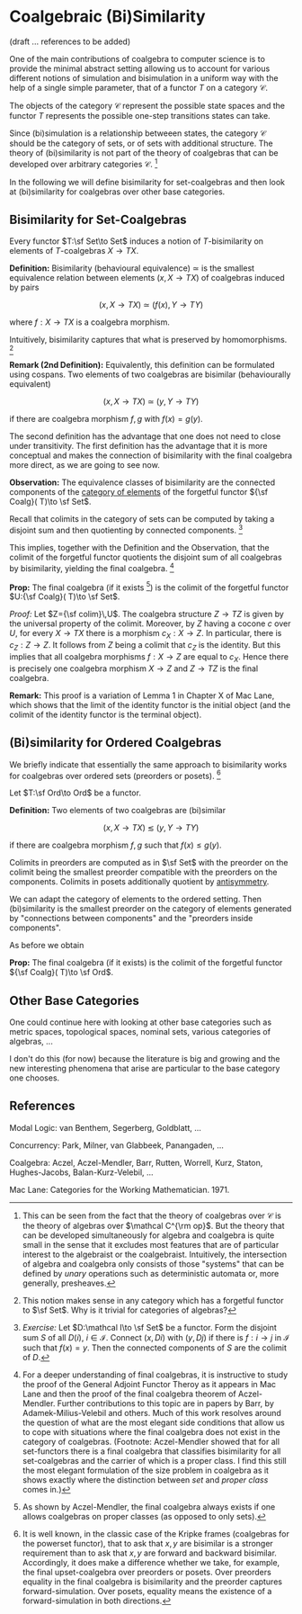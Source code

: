 # Coalgebraic (Bi)Similarity

(draft ... references to be added)

One of the main contributions of coalgebra to computer science is to provide the minimal abstract setting allowing us to account for various different notions of simulation and bisimulation in a uniform way with the help of a single simple parameter, that of a functor $T$ on a category $\mathcal C$. 

The objects of the category $\mathcal C$ represent the possible state spaces and the functor $T$ represents the possible one-step transitions states can take.

Since (bi)simulation is a relationship betweeen states, the category $\mathcal C$ should be the category of sets, or of sets with additional structure. The theory of (bi)similarity is not part of the theory of coalgebras that can be developed over arbitrary categories $\mathcal C$. [^duality]

In the following we will define bisimilarity for set-coalgebras and then look at (bi)similarity for coalgebras over other base categories.

## Bisimilarity for Set-Coalgebras

Every functor $T:\sf Set\to Set$ induces a notion of $T$-bisimilarity on elements of $T$-coalgebras $X\to TX$.

**Definition:** Bisimilarity (behavioural equivalence) $\simeq$ is the smallest equivalence relation between elements $(x,X\to TX)$ of coalgebras induced by pairs 

$$(x,X\to TX)\  \simeq\  (f(x),Y\to TY)$$

where $f:X\to TX$ is a coalgebra morphism.

Intuitively, bisimilarity captures that what is preserved by homomorphisms. [^fhom]


**Remark (2nd Definition):** Equivalently, this definition can be formulated using cospans. Two elements of two coalgebras are bisimilar (behaviourally equivalent) 

$$(x,X\to TX)\  \simeq\  (y,Y\to TY)$$

if there are coalgebra morphism $f,g$ with $f(x)=g(y)$. 

The second definition has the advantage that one does not need to close under transitivity. The first definition has the advantage that it is more conceptual and makes the connection of bisimilarity with the final coalgebra more direct, as we are going to see now.


**Observation:** The equivalence classes of bisimilarity are the connected components of the [category of elements](https://en.wikipedia.org/wiki/Category_of_elements) of the forgetful functor ${\sf Coalg}( T)\to \sf Set$. 

Recall that colimits in the category of sets can be computed by taking a disjoint sum and then quotienting by connected components. [^quot]

This implies, together with the Definition and the Observation, that the colimit of the forgetful functor quotients the disjoint sum of all coalgebras by bisimilarity, yielding the final coalgebra. [^GAFT]

**Prop:** The final coalgebra (if it exists [^AM]) is the colimit of the forgetful functor  $U:{\sf Coalg}( T)\to \sf Set$. 

*Proof:* Let $Z={\sf colim}\,U$. The coalgebra structure $Z\to TZ$ is given by the universal property of the colimit. Moreover, by $Z$ having a cocone $c$ over $U$, for every $X\to TX$ there is a morphism $c_X:X\to Z$. In particular, there is $c_Z:Z\to Z$. It follows from $Z$ being a colimit that $c_Z$ is the identity. But this implies that all coalgebra morphisms $f:X\to Z$ are equal to $c_X$. Hence there is precisely one coalgebra morphism $X\to Z$ and $Z\to TZ$ is the final coalgebra.

**Remark:** This proof is a variation of Lemma 1 in Chapter X of Mac Lane, which shows that the limit of the identity functor is the initial object (and the colimit of the identity functor is the terminal object).

## (Bi)similarity for Ordered Coalgebras

We briefly indicate that essentially the same approach to bisimilarity works for coalgebras over ordered sets (preorders or posets). [^preorders]

Let $T:\sf Ord\to Ord$ be a functor. 

**Definition:** Two elements of two coalgebras are (bi)similar 

$$(x,X\to TX)\  \lesssim\  (y,Y\to TY)$$

if there are coalgebra morphism $f,g$ such that $f(x)\le g(y)$.

Colimits in preorders are computed as in $\sf Set$ with the preorder on the colimit being the smallest preorder compatible with the preorders on the components. Colimits in posets additionally quotient by [antisymmetry](https://en.wikipedia.org/wiki/Antisymmetric_relation).

We can adapt the category of elements to the ordered setting. Then (bi)similarity is the smallest preorder on the category of elements generated by "connections between components" and the "preorders inside components". 

As before we obtain

**Prop:** The final coalgebra (if it exists) is the colimit of the forgetful functor  ${\sf Coalg}( T)\to \sf Ord$.

## Other Base Categories

One could continue here with looking at other base categories such as metric spaces, topological spaces, nominal sets, various categories of algebras, ...

I don't do this (for now) because the literature is big and growing and the new interesting phenomena that arise are particular to the base category one chooses. 

## References

Modal Logic: van Benthem, Segerberg, Goldblatt, ...

Concurrency: Park, Milner, van Glabbeek, Panangaden, ...

Coalgebra: Aczel, Aczel-Mendler, Barr, Rutten, Worrell, Kurz, Staton, Hughes-Jacobs, Balan-Kurz-Velebil, ...

Mac Lane: Categories for the Working Mathematician. 1971.

[^duality]: This can be seen from the fact that the theory of coalgebras over $\mathcal C$ is  the theory of algebras over $\mathcal C^{\rm op}$. But the theory that can be developed simultaneously for algebra and coalgebra is quite small in the sense that it excludes most features that are of particular interest to the algebraist or the coalgebraist. Intuitively, the intersection of algebra and coalgebra only consists of those "systems" that can be defined by *unary* operations such as deterministic automata or, more generally, presheaves.

[^fhom]: This notion makes sense in any category which has a forgetful functor to $\sf Set$. Why is it trivial for categories of algebras?

[^quot]: *Exercise:* Let $D:\mathcal I\to \sf Set$ be a functor. Form the disjoint sum $S$ of all $D(i)$, $i\in\mathcal I$. Connect $(x,Di)$ with $(y,Dj)$ if there is $f:i\to j$ in $\mathcal I$ such that $f(x)=y$. Then the connected components of $S$ are the colimit of $D$.

[^GAFT]: For a deeper understanding of final coalgebras, it is instructive to study the proof of the General Adjoint Functor Theroy as it appears in Mac Lane and then the proof of the final coalgebra theorem of Aczel-Mendler. Further contributions to this topic are in papers by Barr, by Adamek-Milius-Velebil and others. Much of this work resolves around the question of what are the most elegant side conditions that allow us to cope with situations where the final coalgebra does not exist in the category of coalgebras. (Footnote: Aczel-Mendler showed that for all set-functors there is a final coalgebra that classifies bisimilarity for all set-coalgebras and the carrier of which is a proper class. I find this still the most elegant formulation of the size problem in coalgebra as it shows exactly where the distinction between *set* and *proper class* comes in.)

[^AM]: As shown by Aczel-Mendler, the final coalgebra always exists if one allows coalgebras on proper classes (as opposed to only sets).

[^preorders]: It is well known, in the classic case of the Kripke frames (coalgebras for the powerset functor), that to ask that $x,y$ are bisimilar is a stronger requirement than to ask that $x,y$ are forward and backward bisimilar. Accordingly, it does make a difference whether we take, for example, the final upset-coalgebra over preorders or posets. Over preorders equality in the final coalgebra is bisimilarity and the preorder captures forward-simulation. Over posets, equality means the existence of a forward-simulation in both directions.